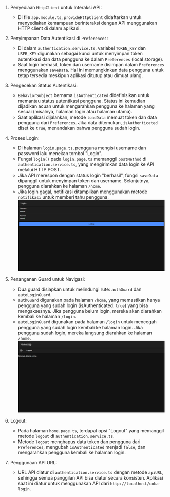 1. Penyediaan `HttpClient` untuk Interaksi API:
   - Di file `app.module.ts`, `provideHttpClient` didaftarkan untuk menyediakan kemampuan berinteraksi dengan API menggunakan HTTP client di dalam aplikasi.

2. Penyimpanan Data Autentikasi di `Preferences`:
   - Di dalam `authentication.service.ts`, variabel `TOKEN_KEY` dan `USER_KEY` digunakan sebagai kunci untuk menyimpan token autentikasi dan data pengguna ke dalam `Preferences` (local storage).
   - Saat login berhasil, token dan username disimpan dalam `Preferences` menggunakan `saveData`. Hal ini memungkinkan data pengguna untuk tetap tersedia meskipun aplikasi ditutup atau dimuat ulang.

3. Pengecekan Status Autentikasi:
   - `BehaviorSubject` bernama `isAuthenticated` didefinisikan untuk memantau status autentikasi pengguna. Status ini kemudian dijadikan acuan untuk mengarahkan pengguna ke halaman yang sesuai (misalnya, halaman login atau halaman utama).
   - Saat aplikasi dijalankan, metode `loadData` memuat token dan data pengguna dari `Preferences`. Jika data ditemukan, `isAuthenticated` diset ke `true`, menandakan bahwa pengguna sudah login.

4. Proses Login:
   - Di halaman `login.page.ts`, pengguna mengisi username dan password lalu menekan tombol "Login".
   - Fungsi `login()` pada `login.page.ts` memanggil `postMethod` di `authentication.service.ts`, yang mengirimkan data login ke API melalui HTTP POST.
   - Jika API merespon dengan status login "berhasil", fungsi `saveData` dipanggil untuk menyimpan token dan username. Selanjutnya, pengguna diarahkan ke halaman `/home`.
   - Jika login gagal, notifikasi ditampilkan menggunakan metode `notifikasi` untuk memberi tahu pengguna.
![Form](form.png)

5. Penanganan Guard untuk Navigasi:
   - Dua guard disiapkan untuk melindungi rute: `authGuard` dan `autoLoginGuard`.
   - `authGuard` digunakan pada halaman `/home`, yang memastikan hanya pengguna yang sudah login (isAuthenticated: `true`) yang bisa mengaksesnya. Jika pengguna belum login, mereka akan diarahkan kembali ke halaman `/login`.
   - `autoLoginGuard` digunakan pada halaman `/login` untuk mencegah pengguna yang sudah login kembali ke halaman login. Jika pengguna sudah login, mereka langsung diarahkan ke halaman `/home`.
![Login](login.png)

6. Logout:
   - Pada halaman `home.page.ts`, terdapat opsi "Logout" yang memanggil metode `logout` di `authentication.service.ts`.
   - Metode `logout` menghapus data token dan pengguna dari `Preferences`, mengubah `isAuthenticated` menjadi `false`, dan mengarahkan pengguna kembali ke halaman login.

7. Penggunaan API URL:
   - URL API diatur di `authentication.service.ts` dengan metode `apiURL`, sehingga semua panggilan API bisa diatur secara konsisten. Aplikasi saat ini diatur untuk menggunakan API dari `http://localhost/coba-login`.
